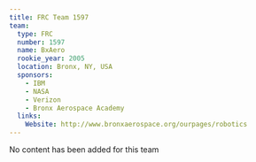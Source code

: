 ```yaml
---
title: FRC Team 1597
team:
  type: FRC
  number: 1597
  name: BxAero
  rookie_year: 2005
  location: Bronx, NY, USA
  sponsors:
    - IBM
    - NASA
    - Verizon
    - Bronx Aerospace Academy
  links:
    Website: http://www.bronxaerospace.org/ourpages/robotics
---
```

No content has been added for this team